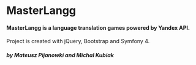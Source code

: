 # MasterLangg

#### MasterLangg is a language translation games powered by Yandex API. 
Project is created with jQuery, Bootstrap and Symfony 4.

##### by Mateusz Pijanowki and Michal Kubiak
